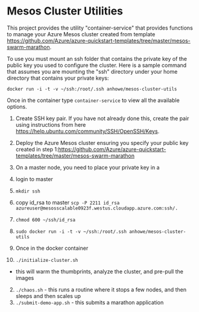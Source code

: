 # Mesos Cluster Utilities

This project provides the utility "container-service" that provides functions to manage your Azure Mesos cluster created from template https://github.com/Azure/azure-quickstart-templates/tree/master/mesos-swarm-marathon.

To use you must mount an ssh folder that contains the private key of the public key you used to configure the cluster.  Here is a sample command that assumes you are mounting the "ssh" directory under your home directory that contains your private keys:

`docker run -i -t -v ~/ssh:/root/.ssh anhowe/mesos-cluster-utils`

Once in the container type `container-service` to view all the available options.

1. Create SSH key pair.  If you have not already done this, create the pair using instructions from here https://help.ubuntu.com/community/SSH/OpenSSH/Keys.

2. Deploy the Azure Mesos cluster ensuring you specify your public key created in step 1:https://github.com/Azure/azure-quickstart-templates/tree/master/mesos-swarm-marathon

3. On a master node, you need to place your private key in a
 1. login to master
 2. `mkdir ssh`
 3. copy id_rsa to master
    `scp -P 2211 id_rsa azureuser@mesosscalable0923f.westus.cloudapp.azure.com:ssh/.`
 4. `chmod 600 ~/ssh/id_rsa`
 5. `sudo docker run -i -t -v ~/ssh:/root/.ssh anhowe/mesos-cluster-utils`

4. Once in the docker container
 1. `./initialize-cluster.sh`
  - this will warm the thumbprints, analyze the cluster, and pre-pull the images
 2. `./chaos.sh` - this runs a routine where it stops a few nodes, and then sleeps and then scales up
 3. `./submit-demo-app.sh` - this submits a marathon application

